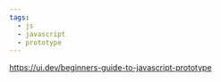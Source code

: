 ```yaml
---
tags:
  - js
  - javascript
  - prototype
---
```

https://ui.dev/beginners-guide-to-javascript-prototype
